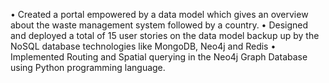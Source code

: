 •	Created a portal empowered by a data model which gives an overview about the waste management system followed by a country.
•	Designed and deployed a total of 15 user stories on the data model backup up by the NoSQL database technologies like MongoDB, Neo4j and Redis
•	Implemented Routing and Spatial querying in the Neo4j Graph Database using Python programming language.
